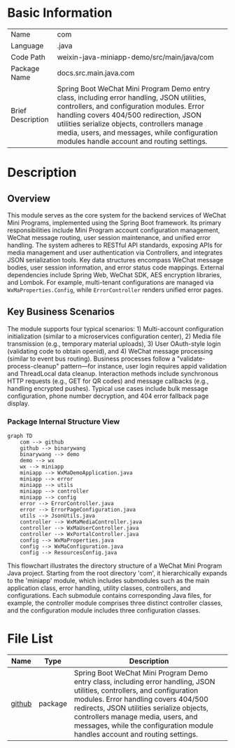 # Basic Information

|      |      |
|------|------|
| Name | com |
| Language | .java |
| Code Path | weixin-java-miniapp-demo/src/main/java/com |
| Package Name | docs.src.main.java.com |
| Brief Description | Spring Boot WeChat Mini Program Demo entry class, including error handling, JSON utilities, controllers, and configuration modules. Error handling covers 404/500 redirection, JSON utilities serialize objects, controllers manage media, users, and messages, while configuration modules handle account and routing settings. |

# Description

## Overview  
This module serves as the core system for the backend services of WeChat Mini Programs, implemented using the Spring Boot framework. Its primary responsibilities include Mini Program account configuration management, WeChat message routing, user session maintenance, and unified error handling. The system adheres to RESTful API standards, exposing APIs for media management and user authentication via Controllers, and integrates JSON serialization tools. Key data structures encompass WeChat message bodies, user session information, and error status code mappings. External dependencies include Spring Web, WeChat SDK, AES encryption libraries, and Lombok. For example, multi-tenant configurations are managed via `WxMaProperties.Config`, while `ErrorController` renders unified error pages.  

## Key Business Scenarios  
The module supports four typical scenarios: 1) Multi-account configuration initialization (similar to a microservices configuration center), 2) Media file transmission (e.g., temporary material uploads), 3) User OAuth-style login (validating code to obtain openid), and 4) WeChat message processing (similar to event bus routing). Business processes follow a "validate-process-cleanup" pattern—for instance, user login requires appid validation and ThreadLocal data cleanup. Interaction methods include synchronous HTTP requests (e.g., GET for QR codes) and message callbacks (e.g., handling encrypted pushes). Typical use cases include bulk message configuration, phone number decryption, and 404 error fallback page display.


### Package Internal Structure View

```mermaid
graph TD
    com --> github
    github --> binarywang
    binarywang --> demo
    demo --> wx
    wx --> miniapp
    miniapp --> WxMaDemoApplication.java
    miniapp --> error
    miniapp --> utils
    miniapp --> controller
    miniapp --> config
    error --> ErrorController.java
    error --> ErrorPageConfiguration.java
    utils --> JsonUtils.java
    controller --> WxMaMediaController.java
    controller --> WxMaUserController.java
    controller --> WxPortalController.java
    config --> WxMaProperties.java
    config --> WxMaConfiguration.java
    config --> ResourcesConfig.java
```

This flowchart illustrates the directory structure of a WeChat Mini Program Java project. Starting from the root directory 'com', it hierarchically expands to the 'miniapp' module, which includes submodules such as the main application class, error handling, utility classes, controllers, and configurations. Each submodule contains corresponding Java files, for example, the controller module comprises three distinct controller classes, and the configuration module includes three configuration classes.

# File List

| Name   | Type  | Description |
|-------|------|-------------|
| [github](github/_module.md) | package | Spring Boot WeChat Mini Program Demo entry class, including error handling, JSON utilities, controllers, and configuration modules. Error handling covers 404/500 redirects, JSON utilities serialize objects, controllers manage media, users, and messages, while the configuration module handles account and routing settings. |


